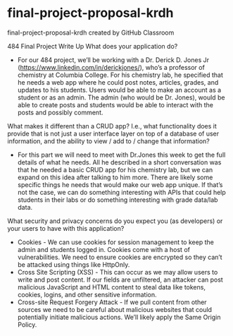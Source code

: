 # final-project-proposal-krdh
final-project-proposal-krdh created by GitHub Classroom

484 Final Project Write Up 
What does your application do?
- For our 484 project, we’ll be working with a Dr. Derick D. Jones Jr (https://www.linkedin.com/in/derickjones/), 
  who’s a professor of chemistry at Columbia College. For his chemistry lab, he specified that he needs a web app where he could post notes, 
  articles, grades, and updates to his students. Users would be able to make an account as a student or as an admin. 
  The admin (who would be Dr. Jones), would be able to create posts and students would be able to interact with the posts and possibly comment.

What makes it different than a CRUD app? I.e., what functionality does it provide that is not just a user interface layer on top of a database of user information, and the ability to view / add to / change that information?
- For this part we will need to meet with Dr.Jones this week to get the full details of what he needs.
  All he described in a short conversation was that he needed a basic CRUD app for his chemistry lab, but we can expand on this idea after talking to him more. 
  There are likely some specific things he needs that would make our web app unique. 
  If that’s not the case, we can do something interesting with APIs that could help students in their labs or do something interesting with grade data/lab data. 

What security and privacy concerns do you expect you (as developers) or your users to have with this application?
- Cookies - We can use cookies for session management to keep the admin and students logged in. Cookies come with a host of vulnerabilities. We need to ensure cookies are encrypted so they can’t be attacked using things like HttpOnly.
- Cross Site Scripting (XSS) - This can occur as we may allow users to write and post content. If our fields are unfiltered, an attacker can post malicious JavaScript and HTML content to steal data like tokens, cookies, logins, and other sensitive information.
- Cross-site Request Forgery Attack - If we pull content from other sources we need to be careful about malicious websites that could potentially initiate malicious actions. We’ll likely apply the Same Origin Policy.
